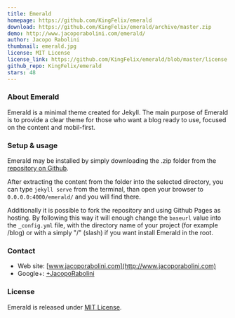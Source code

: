 ```yaml
---
title: Emerald
homepage: https://github.com/KingFelix/emerald
download: https://github.com/KingFelix/emerald/archive/master.zip
demo: http://www.jacoporabolini.com/emerald/
author: Jacopo Rabolini
thumbnail: emerald.jpg
license: MIT License
license_link: https://github.com/KingFelix/emerald/blob/master/license.md
github_repo: KingFelix/emerald
stars: 48
---
```


### About Emerald

Emerald is a minimal theme created for Jekyll. The main purpose of
Emerald is to provide a clear theme for those who want a blog ready to
use, focused on the content and mobil-first.

### Setup & usage

Emerald may be installed by simply downloading the .zip folder from
the [repository on
Github](https://github.com/KingFelix/emerald/archive/master.zip).

After extracting the content from the folder into the selected
directory, you can type ``jekyll serve`` from the terminal, than open
your browser to ``0.0.0.0:4000/emerald/`` and you will find there.

Additionally it is possible to fork the repository and using Github
Pages as hosting. By following this way it will enough change the
``baseurl`` value into the ``_config.yml`` file, with the directory
name of your project (for example /blog) or with a simply "/" (slash)
if you want install Emerald in the root.

### Contact

- Web site: [www.jacoporabolini.com](http://www.jacoporabolini.com)
- Google+: [+JacopoRabolini](https://plus.google.com/u/0/+JacopoRabolini/posts)

### License

Emerald is released under [MIT License](https://github.com/KingFelix/emerald/blob/master/license.md).
